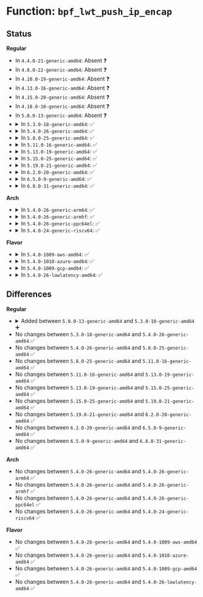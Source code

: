# Function: <code>bpf_lwt_push_ip_encap</code>

## Status
<b>Regular</b>
<ul>
<li>
In <code>4.4.0-21-generic-amd64</code>: Absent ❓
</li>
<li>
In <code>4.8.0-22-generic-amd64</code>: Absent ❓
</li>
<li>
In <code>4.10.0-19-generic-amd64</code>: Absent ❓
</li>
<li>
In <code>4.13.0-16-generic-amd64</code>: Absent ❓
</li>
<li>
In <code>4.15.0-20-generic-amd64</code>: Absent ❓
</li>
<li>
In <code>4.18.0-10-generic-amd64</code>: Absent ❓
</li>
<li>
In <code>5.0.0-13-generic-amd64</code>: Absent ❓
</li>
<li>
<details>
<summary>In <code>5.3.0-18-generic-amd64</code>: ✅</summary>

```c
int bpf_lwt_push_ip_encap(struct sk_buff * skb, void * hdr, u32 len, bool ingress)
```

```json
{
  "name": "bpf_lwt_push_ip_encap",
  "collision_type": "Unique Global",
  "inline_type": "No",
  "funcs": [
    {
      "addr": 18446744071588558208,
      "name": "bpf_lwt_push_ip_encap",
      "external": true,
      "loc": "net/core/lwt_bpf.c:589",
      "file": "net/core/lwt_bpf.c",
      "inline": "seen, unknown",
      "caller_inline": [],
      "caller_func": [
        "net/core/filter.c:bpf_lwt_xmit_push_encap",
        "net/core/filter.c:bpf_lwt_in_push_encap"
      ]
    }
  ],
  "symbols": [
    {
      "addr": 18446744071588558208,
      "name": "bpf_lwt_push_ip_encap",
      "section": ".text",
      "bind": "STB_GLOBAL",
      "size": 1367
    }
  ]
}
```
</details>
</li>
<li>
<details>
<summary>In <code>5.4.0-26-generic-amd64</code>: ✅</summary>

```c
int bpf_lwt_push_ip_encap(struct sk_buff * skb, void * hdr, u32 len, bool ingress)
```

```json
{
  "name": "bpf_lwt_push_ip_encap",
  "collision_type": "Unique Global",
  "inline_type": "No",
  "funcs": [
    {
      "addr": 18446744071588775248,
      "name": "bpf_lwt_push_ip_encap",
      "external": true,
      "loc": "net/core/lwt_bpf.c:592",
      "file": "net/core/lwt_bpf.c",
      "inline": "seen, unknown",
      "caller_inline": [],
      "caller_func": [
        "net/core/filter.c:bpf_lwt_xmit_push_encap",
        "net/core/filter.c:bpf_lwt_in_push_encap"
      ]
    }
  ],
  "symbols": [
    {
      "addr": 18446744071588775248,
      "name": "bpf_lwt_push_ip_encap",
      "section": ".text",
      "bind": "STB_GLOBAL",
      "size": 1400
    }
  ]
}
```
</details>
</li>
<li>
<details>
<summary>In <code>5.8.0-25-generic-amd64</code>: ✅</summary>

```c
int bpf_lwt_push_ip_encap(struct sk_buff * skb, void * hdr, u32 len, bool ingress)
```

```json
{
  "name": "bpf_lwt_push_ip_encap",
  "collision_type": "Unique Global",
  "inline_type": "No",
  "funcs": [
    {
      "addr": 18446744071589647472,
      "name": "bpf_lwt_push_ip_encap",
      "external": true,
      "loc": "net/core/lwt_bpf.c:592",
      "file": "net/core/lwt_bpf.c",
      "inline": "seen, unknown",
      "caller_inline": [],
      "caller_func": [
        "net/core/filter.c:bpf_lwt_xmit_push_encap",
        "net/core/filter.c:bpf_lwt_in_push_encap"
      ]
    }
  ],
  "symbols": [
    {
      "addr": 18446744071589647472,
      "name": "bpf_lwt_push_ip_encap",
      "section": ".text",
      "bind": "STB_GLOBAL",
      "size": 998
    }
  ]
}
```
</details>
</li>
<li>
<details>
<summary>In <code>5.11.0-16-generic-amd64</code>: ✅</summary>

```c
int bpf_lwt_push_ip_encap(struct sk_buff * skb, void * hdr, u32 len, bool ingress)
```

```json
{
  "name": "bpf_lwt_push_ip_encap",
  "collision_type": "Unique Global",
  "inline_type": "No",
  "funcs": [
    {
      "addr": 18446744071589671216,
      "name": "bpf_lwt_push_ip_encap",
      "external": true,
      "loc": "net/core/lwt_bpf.c:592",
      "file": "net/core/lwt_bpf.c",
      "inline": "seen, unknown",
      "caller_inline": [],
      "caller_func": [
        "net/core/filter.c:bpf_lwt_xmit_push_encap",
        "net/core/filter.c:bpf_lwt_in_push_encap"
      ]
    }
  ],
  "symbols": [
    {
      "addr": 18446744071589671216,
      "name": "bpf_lwt_push_ip_encap",
      "section": ".text",
      "bind": "STB_GLOBAL",
      "size": 993
    }
  ]
}
```
</details>
</li>
<li>
<details>
<summary>In <code>5.13.0-19-generic-amd64</code>: ✅</summary>

```c
int bpf_lwt_push_ip_encap(struct sk_buff * skb, void * hdr, u32 len, bool ingress)
```

```json
{
  "name": "bpf_lwt_push_ip_encap",
  "collision_type": "Unique Global",
  "inline_type": "No",
  "funcs": [
    {
      "addr": 18446744071589562720,
      "name": "bpf_lwt_push_ip_encap",
      "external": true,
      "loc": "net/core/lwt_bpf.c:592",
      "file": "net/core/lwt_bpf.c",
      "inline": "seen, unknown",
      "caller_inline": [],
      "caller_func": [
        "net/core/filter.c:bpf_lwt_xmit_push_encap",
        "net/core/filter.c:bpf_lwt_in_push_encap"
      ]
    }
  ],
  "symbols": [
    {
      "addr": 18446744071589562720,
      "name": "bpf_lwt_push_ip_encap",
      "section": ".text",
      "bind": "STB_GLOBAL",
      "size": 1235
    }
  ]
}
```
</details>
</li>
<li>
<details>
<summary>In <code>5.15.0-25-generic-amd64</code>: ✅</summary>

```c
int bpf_lwt_push_ip_encap(struct sk_buff * skb, void * hdr, u32 len, bool ingress)
```

```json
{
  "name": "bpf_lwt_push_ip_encap",
  "collision_type": "Unique Global",
  "inline_type": "No",
  "funcs": [
    {
      "addr": 18446744071590307904,
      "name": "bpf_lwt_push_ip_encap",
      "external": true,
      "loc": "net/core/lwt_bpf.c:592",
      "file": "net/core/lwt_bpf.c",
      "inline": "seen, unknown",
      "caller_inline": [],
      "caller_func": [
        "net/core/filter.c:bpf_lwt_xmit_push_encap",
        "net/core/filter.c:bpf_lwt_in_push_encap"
      ]
    }
  ],
  "symbols": [
    {
      "addr": 18446744071590307904,
      "name": "bpf_lwt_push_ip_encap",
      "section": ".text",
      "bind": "STB_GLOBAL",
      "size": 1297
    }
  ]
}
```
</details>
</li>
<li>
<details>
<summary>In <code>5.19.0-21-generic-amd64</code>: ✅</summary>

```c
int bpf_lwt_push_ip_encap(struct sk_buff * skb, void * hdr, u32 len, bool ingress)
```

```json
{
  "name": "bpf_lwt_push_ip_encap",
  "collision_type": "Unique Global",
  "inline_type": "No",
  "funcs": [
    {
      "addr": 18446744071591892896,
      "name": "bpf_lwt_push_ip_encap",
      "external": true,
      "loc": "net/core/lwt_bpf.c:592",
      "file": "net/core/lwt_bpf.c",
      "inline": "seen, unknown",
      "caller_inline": [],
      "caller_func": [
        "net/core/filter.c:bpf_lwt_xmit_push_encap",
        "net/core/filter.c:bpf_lwt_in_push_encap"
      ]
    }
  ],
  "symbols": [
    {
      "addr": 18446744071591892896,
      "name": "bpf_lwt_push_ip_encap",
      "section": ".text",
      "bind": "STB_GLOBAL",
      "size": 1348
    }
  ]
}
```
</details>
</li>
<li>
<details>
<summary>In <code>6.2.0-20-generic-amd64</code>: ✅</summary>

```c
int bpf_lwt_push_ip_encap(struct sk_buff * skb, void * hdr, u32 len, bool ingress)
```

```json
{
  "name": "bpf_lwt_push_ip_encap",
  "collision_type": "Unique Global",
  "inline_type": "No",
  "funcs": [
    {
      "addr": 18446744071593695376,
      "name": "bpf_lwt_push_ip_encap",
      "external": true,
      "loc": "net/core/lwt_bpf.c:592",
      "file": "net/core/lwt_bpf.c",
      "inline": "seen, unknown",
      "caller_inline": [],
      "caller_func": [
        "net/core/filter.c:bpf_lwt_xmit_push_encap",
        "net/core/filter.c:bpf_lwt_in_push_encap"
      ]
    }
  ],
  "symbols": [
    {
      "addr": 18446744071593695376,
      "name": "bpf_lwt_push_ip_encap",
      "section": ".text",
      "bind": "STB_GLOBAL",
      "size": 1348
    }
  ]
}
```
</details>
</li>
<li>
<details>
<summary>In <code>6.5.0-9-generic-amd64</code>: ✅</summary>

```c
int bpf_lwt_push_ip_encap(struct sk_buff * skb, void * hdr, u32 len, bool ingress)
```

```json
{
  "name": "bpf_lwt_push_ip_encap",
  "collision_type": "Unique Global",
  "inline_type": "No",
  "funcs": [
    {
      "addr": 18446744071594176208,
      "name": "bpf_lwt_push_ip_encap",
      "external": true,
      "loc": "net/core/lwt_bpf.c:591",
      "file": "net/core/lwt_bpf.c",
      "inline": "seen, unknown",
      "caller_inline": [],
      "caller_func": [
        "net/core/filter.c:bpf_lwt_xmit_push_encap",
        "net/core/filter.c:bpf_lwt_in_push_encap"
      ]
    }
  ],
  "symbols": [
    {
      "addr": 18446744071594176208,
      "name": "bpf_lwt_push_ip_encap",
      "section": ".text",
      "bind": "STB_GLOBAL",
      "size": 1351
    }
  ]
}
```
</details>
</li>
<li>
<details>
<summary>In <code>6.8.0-31-generic-amd64</code>: ✅</summary>

```c
int bpf_lwt_push_ip_encap(struct sk_buff * skb, void * hdr, u32 len, bool ingress)
```

```json
{
  "name": "bpf_lwt_push_ip_encap",
  "collision_type": "Unique Global",
  "inline_type": "No",
  "funcs": [
    {
      "addr": 18446744071594972736,
      "name": "bpf_lwt_push_ip_encap",
      "external": true,
      "loc": "net/core/lwt_bpf.c:591",
      "file": "net/core/lwt_bpf.c",
      "inline": "seen, unknown",
      "caller_inline": [],
      "caller_func": [
        "net/core/filter.c:bpf_lwt_xmit_push_encap",
        "net/core/filter.c:bpf_lwt_in_push_encap"
      ]
    }
  ],
  "symbols": [
    {
      "addr": 18446744071594972736,
      "name": "bpf_lwt_push_ip_encap",
      "section": ".text",
      "bind": "STB_GLOBAL",
      "size": 1348
    }
  ]
}
```
</details>
</li>
</ul>
<b>Arch</b>
<ul>
<li>
<details>
<summary>In <code>5.4.0-26-generic-arm64</code>: ✅</summary>

```c
int bpf_lwt_push_ip_encap(struct sk_buff * skb, void * hdr, u32 len, bool ingress)
```

```json
{
  "name": "bpf_lwt_push_ip_encap",
  "collision_type": "Unique Global",
  "inline_type": "No",
  "funcs": [
    {
      "addr": 18446603336502342160,
      "name": "bpf_lwt_push_ip_encap",
      "external": true,
      "loc": "net/core/lwt_bpf.c:592",
      "file": "net/core/lwt_bpf.c",
      "inline": "seen, unknown",
      "caller_inline": [],
      "caller_func": [
        "net/core/filter.c:bpf_lwt_xmit_push_encap",
        "net/core/filter.c:bpf_lwt_in_push_encap"
      ]
    }
  ],
  "symbols": [
    {
      "addr": 18446603336502342160,
      "name": "bpf_lwt_push_ip_encap",
      "section": ".text",
      "bind": "STB_GLOBAL",
      "size": 1208
    }
  ]
}
```
</details>
</li>
<li>
<details>
<summary>In <code>5.4.0-26-generic-armhf</code>: ✅</summary>

```c
int bpf_lwt_push_ip_encap(struct sk_buff * skb, void * hdr, u32 len, bool ingress)
```

```json
{
  "name": "bpf_lwt_push_ip_encap",
  "collision_type": "Unique Global",
  "inline_type": "No",
  "funcs": [
    {
      "addr": 3235081652,
      "name": "bpf_lwt_push_ip_encap",
      "external": true,
      "loc": "net/core/lwt_bpf.c:592",
      "file": "net/core/lwt_bpf.c",
      "inline": "seen, unknown",
      "caller_inline": [],
      "caller_func": [
        "net/core/filter.c:bpf_lwt_xmit_push_encap",
        "net/core/filter.c:bpf_lwt_in_push_encap"
      ]
    }
  ],
  "symbols": [
    {
      "addr": 3235081652,
      "name": "bpf_lwt_push_ip_encap",
      "section": ".text",
      "bind": "STB_GLOBAL",
      "size": 1340
    }
  ]
}
```
</details>
</li>
<li>
<details>
<summary>In <code>5.4.0-26-generic-ppc64el</code>: ✅</summary>

```c
int bpf_lwt_push_ip_encap(struct sk_buff * skb, void * hdr, u32 len, bool ingress)
```

```json
{
  "name": "bpf_lwt_push_ip_encap",
  "collision_type": "Unique Global",
  "inline_type": "No",
  "funcs": [
    {
      "addr": 13835058055295864960,
      "name": "bpf_lwt_push_ip_encap",
      "external": true,
      "loc": "net/core/lwt_bpf.c:592",
      "file": "net/core/lwt_bpf.c",
      "inline": "seen, unknown",
      "caller_inline": [],
      "caller_func": [
        "net/core/filter.c:bpf_lwt_xmit_push_encap",
        "net/core/filter.c:bpf_lwt_in_push_encap"
      ]
    }
  ],
  "symbols": [
    {
      "addr": 13835058055295864960,
      "name": "bpf_lwt_push_ip_encap",
      "section": ".text",
      "bind": "STB_GLOBAL",
      "size": 1492
    }
  ]
}
```
</details>
</li>
<li>
<details>
<summary>In <code>5.4.0-24-generic-riscv64</code>: ✅</summary>

```c
int bpf_lwt_push_ip_encap(struct sk_buff * skb, void * hdr, u32 len, bool ingress)
```

```json
{
  "name": "bpf_lwt_push_ip_encap",
  "collision_type": "Unique Global",
  "inline_type": "No",
  "funcs": [
    {
      "addr": 18446743936278563220,
      "name": "bpf_lwt_push_ip_encap",
      "external": true,
      "loc": "net/core/lwt_bpf.c:592",
      "file": "net/core/lwt_bpf.c",
      "inline": "seen, unknown",
      "caller_inline": [],
      "caller_func": [
        "net/core/filter.c:bpf_lwt_xmit_push_encap",
        "net/core/filter.c:bpf_lwt_in_push_encap"
      ]
    }
  ],
  "symbols": [
    {
      "addr": 18446743936278563220,
      "name": "bpf_lwt_push_ip_encap",
      "section": ".text",
      "bind": "STB_GLOBAL",
      "size": 974
    }
  ]
}
```
</details>
</li>
</ul>
<b>Flavor</b>
<ul>
<li>
<details>
<summary>In <code>5.4.0-1009-aws-amd64</code>: ✅</summary>

```c
int bpf_lwt_push_ip_encap(struct sk_buff * skb, void * hdr, u32 len, bool ingress)
```

```json
{
  "name": "bpf_lwt_push_ip_encap",
  "collision_type": "Unique Global",
  "inline_type": "No",
  "funcs": [
    {
      "addr": 18446744071588381632,
      "name": "bpf_lwt_push_ip_encap",
      "external": true,
      "loc": "net/core/lwt_bpf.c:592",
      "file": "net/core/lwt_bpf.c",
      "inline": "seen, unknown",
      "caller_inline": [],
      "caller_func": [
        "net/core/filter.c:bpf_lwt_xmit_push_encap",
        "net/core/filter.c:bpf_lwt_in_push_encap"
      ]
    }
  ],
  "symbols": [
    {
      "addr": 18446744071588381632,
      "name": "bpf_lwt_push_ip_encap",
      "section": ".text",
      "bind": "STB_GLOBAL",
      "size": 1400
    }
  ]
}
```
</details>
</li>
<li>
<details>
<summary>In <code>5.4.0-1010-azure-amd64</code>: ✅</summary>

```c
int bpf_lwt_push_ip_encap(struct sk_buff * skb, void * hdr, u32 len, bool ingress)
```

```json
{
  "name": "bpf_lwt_push_ip_encap",
  "collision_type": "Unique Global",
  "inline_type": "No",
  "funcs": [
    {
      "addr": 18446744071588094320,
      "name": "bpf_lwt_push_ip_encap",
      "external": true,
      "loc": "net/core/lwt_bpf.c:592",
      "file": "net/core/lwt_bpf.c",
      "inline": "seen, unknown",
      "caller_inline": [],
      "caller_func": [
        "net/core/filter.c:bpf_lwt_xmit_push_encap",
        "net/core/filter.c:bpf_lwt_in_push_encap"
      ]
    }
  ],
  "symbols": [
    {
      "addr": 18446744071588094320,
      "name": "bpf_lwt_push_ip_encap",
      "section": ".text",
      "bind": "STB_GLOBAL",
      "size": 1400
    }
  ]
}
```
</details>
</li>
<li>
<details>
<summary>In <code>5.4.0-1009-gcp-amd64</code>: ✅</summary>

```c
int bpf_lwt_push_ip_encap(struct sk_buff * skb, void * hdr, u32 len, bool ingress)
```

```json
{
  "name": "bpf_lwt_push_ip_encap",
  "collision_type": "Unique Global",
  "inline_type": "No",
  "funcs": [
    {
      "addr": 18446744071588713808,
      "name": "bpf_lwt_push_ip_encap",
      "external": true,
      "loc": "net/core/lwt_bpf.c:592",
      "file": "net/core/lwt_bpf.c",
      "inline": "seen, unknown",
      "caller_inline": [],
      "caller_func": [
        "net/core/filter.c:bpf_lwt_xmit_push_encap",
        "net/core/filter.c:bpf_lwt_in_push_encap"
      ]
    }
  ],
  "symbols": [
    {
      "addr": 18446744071588713808,
      "name": "bpf_lwt_push_ip_encap",
      "section": ".text",
      "bind": "STB_GLOBAL",
      "size": 1400
    }
  ]
}
```
</details>
</li>
<li>
<details>
<summary>In <code>5.4.0-26-lowlatency-amd64</code>: ✅</summary>

```c
int bpf_lwt_push_ip_encap(struct sk_buff * skb, void * hdr, u32 len, bool ingress)
```

```json
{
  "name": "bpf_lwt_push_ip_encap",
  "collision_type": "Unique Global",
  "inline_type": "No",
  "funcs": [
    {
      "addr": 18446744071588854064,
      "name": "bpf_lwt_push_ip_encap",
      "external": true,
      "loc": "net/core/lwt_bpf.c:592",
      "file": "net/core/lwt_bpf.c",
      "inline": "seen, unknown",
      "caller_inline": [],
      "caller_func": [
        "net/core/filter.c:bpf_lwt_xmit_push_encap",
        "net/core/filter.c:bpf_lwt_in_push_encap"
      ]
    }
  ],
  "symbols": [
    {
      "addr": 18446744071588854064,
      "name": "bpf_lwt_push_ip_encap",
      "section": ".text",
      "bind": "STB_GLOBAL",
      "size": 1400
    }
  ]
}
```
</details>
</li>
</ul>

## Differences
<b>Regular</b>
<ul>
<li>
<details>
<summary>Added between <code>5.0.0-13-generic-amd64</code> and <code>5.3.0-18-generic-amd64</code> ➕</summary>

```c
int bpf_lwt_push_ip_encap(struct sk_buff * skb, void * hdr, u32 len, bool ingress)
```
</details>
</li>
<li>
No changes between <code>5.3.0-18-generic-amd64</code> and <code>5.4.0-26-generic-amd64</code> ✅
</li>
<li>
No changes between <code>5.4.0-26-generic-amd64</code> and <code>5.8.0-25-generic-amd64</code> ✅
</li>
<li>
No changes between <code>5.8.0-25-generic-amd64</code> and <code>5.11.0-16-generic-amd64</code> ✅
</li>
<li>
No changes between <code>5.11.0-16-generic-amd64</code> and <code>5.13.0-19-generic-amd64</code> ✅
</li>
<li>
No changes between <code>5.13.0-19-generic-amd64</code> and <code>5.15.0-25-generic-amd64</code> ✅
</li>
<li>
No changes between <code>5.15.0-25-generic-amd64</code> and <code>5.19.0-21-generic-amd64</code> ✅
</li>
<li>
No changes between <code>5.19.0-21-generic-amd64</code> and <code>6.2.0-20-generic-amd64</code> ✅
</li>
<li>
No changes between <code>6.2.0-20-generic-amd64</code> and <code>6.5.0-9-generic-amd64</code> ✅
</li>
<li>
No changes between <code>6.5.0-9-generic-amd64</code> and <code>6.8.0-31-generic-amd64</code> ✅
</li>
</ul>
<b>Arch</b>
<ul>
<li>
No changes between <code>5.4.0-26-generic-amd64</code> and <code>5.4.0-26-generic-arm64</code> ✅
</li>
<li>
No changes between <code>5.4.0-26-generic-amd64</code> and <code>5.4.0-26-generic-armhf</code> ✅
</li>
<li>
No changes between <code>5.4.0-26-generic-amd64</code> and <code>5.4.0-26-generic-ppc64el</code> ✅
</li>
<li>
No changes between <code>5.4.0-26-generic-amd64</code> and <code>5.4.0-24-generic-riscv64</code> ✅
</li>
</ul>
<b>Flavor</b>
<ul>
<li>
No changes between <code>5.4.0-26-generic-amd64</code> and <code>5.4.0-1009-aws-amd64</code> ✅
</li>
<li>
No changes between <code>5.4.0-26-generic-amd64</code> and <code>5.4.0-1010-azure-amd64</code> ✅
</li>
<li>
No changes between <code>5.4.0-26-generic-amd64</code> and <code>5.4.0-1009-gcp-amd64</code> ✅
</li>
<li>
No changes between <code>5.4.0-26-generic-amd64</code> and <code>5.4.0-26-lowlatency-amd64</code> ✅
</li>
</ul>
